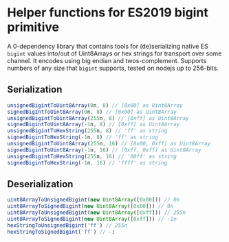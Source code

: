 # Helper functions for ES2019 bigint primitive

A 0-dependency library that contains tools for (de)serializing native ES `bigint` values into/out of Uint8Arrays or hex strings for transport over some channel.  It encodes using big endian and twos-complement.  Supports numbers of any size that `bigint` supports, tested on nodejs up to 256-bits.

## Serialization
```typescript
unsignedBigintToUint8Array(0n, 8) // [0x00] as Uint8Array
signedBigIntToUint8Array(0n, 8) // [0x00] as Uint8Array
unsignedBigintToUint8Array(255n, 8) // [0xff] as Uint8Array
signedBigintToUint8Array(-1n, 8) // [0xff] as Uint8Array
unsignedBigintToHexString(255n, 8) // 'ff' as string
signedBigintToHexString(-1n, 8) // 'ff' as string
unsignedBigintToUint8Array(255n, 16) // [0x00, 0xff] as Uint8Array
signedBigintToUint8Array(-1n, 16) // [0xff, 0xff] as Uint8Array
unsignedBigintToHexString(255n, 16) // '00ff' as string
signedBigintToHexString(-1n, 16) // 'ffff' as string
```

## Deserialization
```typescript
uint8ArrayToUnsignedBigint(new Uint8Array([0x00])) // 0n
uint8ArrayToSignedBigint(new Uint8Array([0x00])) // 0n
uint8ArrayToUnsignedBigint(new Uint8Array([0xff])) // 255n
uint8ArrayToSignedBigint(new Uint8Array([0xff])) // -1n
hexStringToUnsignedBigint('ff') // 255n
hexStringToSignedBigint('ff') // -1
```
